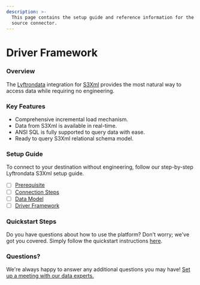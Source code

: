```yaml
---
description: >-
  This page contains the setup guide and reference information for the S3Xml
  source connector.
---
```


# Driver Framework

### Overview

The [Lyftrondata](https://www.lyftrondata.com/) integration for [S3Xml](https://www.lyftrondata.com/integration/technology-analytics/amazon-s3/) provides the most natural way to access data while requiring no engineering.

### Key Features

* Comprehensive incremental load mechanism.
* Data from S3Xml is available in real-time.
* ANSI SQL is fully supported to query data with ease.
* Ready to query S3Xml relational schema model.

### Setup Guide

To connect to your destination without engineering, follow our step-by-step Lyftrondata S3Xml setup guide.

* [ ] [Prerequisite](../../amazon-s3/prerequisite.md)
* [ ] [Connection Steps](../../amazon-s3/connection-steps.md)
* [ ] [Data Model](../../amazon-s3/data-model/erd.md)
* [ ] [Driver Framework](../../amazon-s3/driver-framework/)

### Quickstart Steps

Do you have questions about how to use the platform? Don't worry; we've got you covered. Simply follow the quickstart instructions [here](../../amazon-s3-3/).

### Questions? <a href="#questions" id="questions"></a>

We're always happy to answer any additional questions you may have! [Set up a meeting with our data experts.](https://www.lyftrondata.com/book-a-meeting/)
